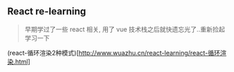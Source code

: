 ## React re-learning

> 早期学过了一些 react 相关, 用了 vue 技术栈之后就快遗忘光了..重新捡起学习一下

(react-循环渲染2种模式)[http://www.wuazhu.cn/react-learning/react-循环渲染.html]

